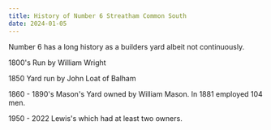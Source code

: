```yaml
---
title: History of Number 6 Streatham Common South
date: 2024-01-05
---
```


Number 6 has a long history as a builders yard albeit not continuously.

1800's  Run by William Wright

1850 Yard run by John Loat of Balham

1860 - 1890's Mason's Yard owned by William Mason.  In 1881 employed 104 men.

1950 - 2022 Lewis's which had at least two owners. 
